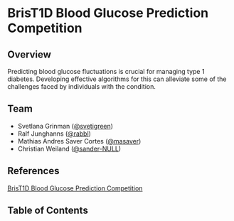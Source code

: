 # BrisT1D Blood Glucose Prediction Competition

## Overview

Predicting blood glucose fluctuations is crucial for managing type 1 diabetes. Developing effective algorithms for this can alleviate some of the challenges faced by individuals
with the condition.

## Team

* Svetlana Grinman ([@svetigreen](https://github.com/svetigreen))
* Ralf Junghanns ([@rabbl](https://github.com/svetigreen))
* Mathias Andres Saver Cortes ([@masaver](https://github.com/masaver))
* Christian Weiland ([@sander-NULL](https://github.com/sander-NULL))

## References

[BrisT1D Blood Glucose Prediction Competition](https://www.kaggle.com/competitions/brist1d)

## Table of Contents

```{tableofcontents}
```
